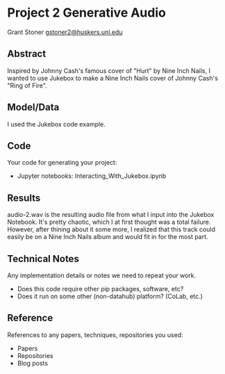 # Project 2 Generative Audio

Grant Stoner gstoner2@huskers.unl.edu

## Abstract

Inspired by Johnny Cash's famous cover of "Hurt" by Nine Inch Nails, I wanted to use Jukebox to make a Nine Inch Nails cover of Johnny Cash's "Ring of Fire".

## Model/Data

I used the Jukebox code example.

## Code

Your code for generating your project:
- Jupyter notebooks: Interacting_With_Jukebox.ipynb

## Results

audio-2.wav is the resulting audio file from what I input into the Jukebox Notebook. It's pretty chaotic, which I at first thought was a total failure. However, after thining about it some more, I realized that this track could easily be on a Nine Inch Nails album and would fit in for the most part.

## Technical Notes

Any implementation details or notes we need to repeat your work. 
- Does this code require other pip packages, software, etc?
- Does it run on some other (non-datahub) platform? (CoLab, etc.)

## Reference

References to any papers, techniques, repositories you used:
- Papers
- Repositories
- Blog posts
